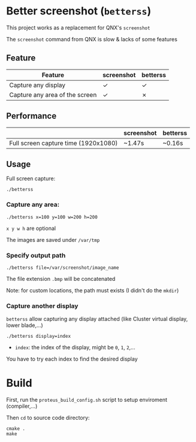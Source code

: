 # Better screenshot (`betterss`)

This project works as a replacement for QNX's `screenshot`

The `screenshot` command from QNX is slow & lacks of some features

## Feature

| Feature                              | screenshot | betterss |
|--------------------------------------|------------|----------|
| Capture any display                  |  &check;   |  &check; |
| Capture any area of the screen       |  &check;   |  &cross; |

## Performance
|                                      | screenshot | betterss |
|--------------------------------------|------------|----------|
| Full screen capture time (1920x1080) | ~1.47s     |  ~0.16s  |

## Usage

Full screen capture:
```shell
./betterss
```

### Capture any area:

```shell
./betterss x=100 y=100 w=200 h=200
```
`x y w h` are optional

The images are saved under `/var/tmp`

### Specify output path

```shell
./betterss file=/var/screenshot/image_name
```

The file extension `.bmp` will be concatenated

Note: for custom locations, the path must exists (I didn't do the `mkdir`)


### Capture another display

`betterss` allow capturing any display attached (like Cluster virtual display, lower blade,...)

```shell
./betterss display=index
```
- `index`: the index of the display, might be `0`, `1`, `2`,...

You have to try each index to find the desired display

# Build

First, run the `proteus_build_config.sh` script to setup enviroment (compiler,...)

Then `cd` to source code directory:
```shell
cmake .
make
```